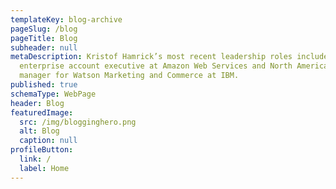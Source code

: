 ```yaml
---
templateKey: blog-archive
pageSlug: /blog
pageTitle: Blog
subheader: null
metaDescription: Kristof Hamrick’s most recent leadership roles include
  enterprise account executive at Amazon Web Services and North American sales
  manager for Watson Marketing and Commerce at IBM.
published: true
schemaType: WebPage
header: Blog
featuredImage:
  src: /img/blogginghero.png
  alt: Blog
  caption: null
profileButton:
  link: /
  label: Home
---
```

